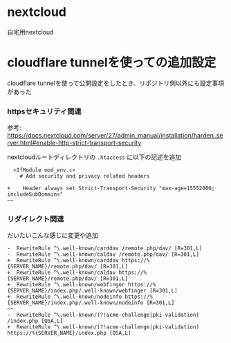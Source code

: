 # nextcloud
自宅用nextcloud

# cloudflare tunnelを使っての追加設定

cloudflare tunnelを使って公開設定をしたとき、リポジトリ側以外にも設定事項があった

### httpsセキュリティ関連
参考: https://docs.nextcloud.com/server/27/admin_manual/installation/harden_server.html#enable-http-strict-transport-security

nextcloudルートディレクトリの `.htaccess` に以下の記述を追加
```
  <IfModule mod_env.c>
    # Add security and privacy related headers

+    Header always set Strict-Transport-Security "max-age=15552000; includeSubDomains"
~~
```

### リダイレクト関連

だいたいこんな感じに変更や追加

```
-  RewriteRule ^\.well-known/carddav /remote.php/dav/ [R=301,L]
-  RewriteRule ^\.well-known/caldav /remote.php/dav/ [R=301,L]
+  RewriteRule ^\.well-known/carddav https://%{SERVER_NAME}/remote.php/dav/ [R=301,L]
+  RewriteRule ^\.well-known/caldav https://%{SERVER_NAME}/remote.php/dav/ [R=301,L]
+  RewriteRule ^\.well-known/webfinger https://%{SERVER_NAME}/index.php/.well-known/webfinger [R=301,L]
+  RewriteRule ^\.well-known/nodeinfo https://%{SERVER_NAME}/index.php/.well-known/nodeinfo [R=301,L]
~~
-  RewriteRule ^\.well-known/(?!acme-challenge|pki-validation) /index.php [QSA,L]
+  RewriteRule ^\.well-known/(?!acme-challenge|pki-validation) https://%{SERVER_NAME}/index.php [QSA,L]
```
